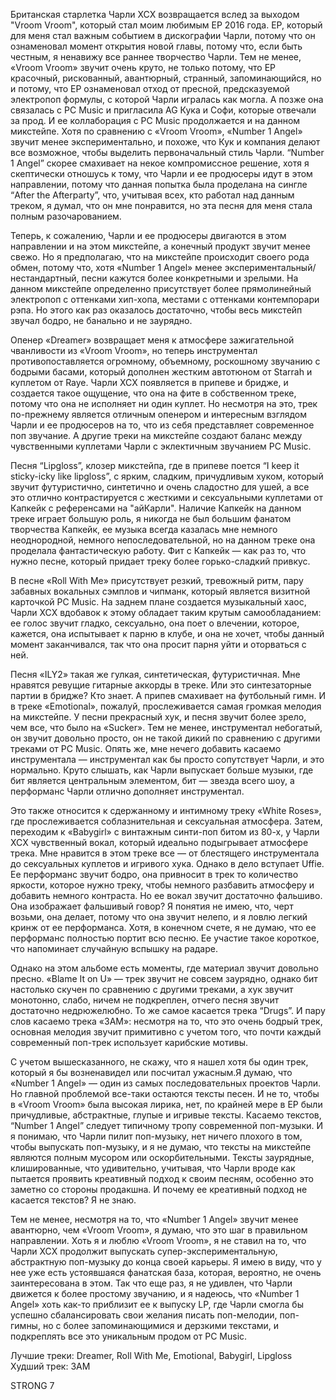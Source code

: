 Британская старлетка Чарли XCX возвращается вслед за выходом "Vroom Vroom", который стал моим любимым EP 2016 года. EP, который для меня стал важным событием в дискографии Чарли, потому что он ознаменовал момент открытия новой главы, потому что, если быть честным, я ненавижу все раннее творчество Чарли. Тем не менее, «Vroom Vroom» звучит очень круто, не только потому, что EP красочный, рискованный, авантюрный, странный, запоминающийся, но и потому, что EP ознаменовал отход от пресной, предсказуемой электропоп формулы, с которой Чарли игралась как могла. А позже она связалась с PC Music и пригласила AG Кука и Софи, которые отвечали за прод. И ее коллаборация с PC Music продолжается и на данном микстейпе. Хотя по сравнению с «Vroom Vroom», «Number 1 Angel» звучит менее экспериментально, и похоже, что Кук и компания делают все возможное, чтобы выделить первоначальный стиль Чарли. “Number 1 Angel” скорее смахивает на некое компромиссное решение, хотя я скептически отношусь к тому, что Чарли и ее продюсеры идут в этом направлении, потому что данная попытка была проделана на сингле “After the Afterparty”, что, учитывая всех, кто работал над данным треком, я думал, что он мне понравится, но эта песня для меня стала полным разочарованием.

Теперь, к сожалению, Чарли и ее продюсеры двигаются в этом направлении и на этом микстейпе, а конечный продукт звучит менее свежо. Но я предполагаю, что на микстейпе происходит своего рода обмен, потому что, хотя «Number 1 Angel» менее экспериментальный/ нестандартный, песни кажутся более конкретными и зрелыми. На данном микстейпе определенно присутствует более прямолинейный электропоп с оттенками хип-хопа, местами с оттенками контемпорари рэпа. Но этого как раз оказалось достаточно, чтобы весь микстейп звучал бодро, не банально и не заурядно.

Опенер «Dreamer» возвращает меня к атмосфере зажигательной чванливости из «Vroom Vroom», но теперь инструментал противопоставляется огромному, объемному, роскошному звучанию с бодрыми басами, который дополнен жестким автотюном от Starrah и куплетом от Raye. Чарли XCX появляется в припеве и бридже, и создается такое ощущение, что она на фите в собственном треке, потому что она не исполняет ни один куплет. Но несмотря на это, трек по-прежнему является отличным опенером и интересным взглядом Чарли и ее продюсеров на то, что из себя представляет современное поп звучание. А другие треки на микстейпе создают баланс между чувственными куплетами Чарли с эклектичным звучанием PC Music.

Песня “Lipgloss”, клозер микстейпа, где в припеве поется “I keep it sticky-icky like lipgloss”, с ярким, сладким, причудливым хуком, который звучит футуристично, синтетично и очень сладостно для ушей, а все это отлично контрастируется с жесткими и сексуальными куплетами от Капкейк с референсами на "айКарли". Наличие Капкейк на данном треке играет большую роль, я никогда не был большим фанатом творчества Капкейк, ее музыка всегда казалась мне немного неоднородной, немного непоследовательной, но на данном треке она проделала фантастическую работу. Фит с Капкейк — как раз то, что нужно песне, который придает треку более горько-сладкий привкус.

В песне «Roll With Me» присутствует резкий, тревожный ритм, пару забавных вокальных сэмплов и чипманк, который является визитной карточкой PC Music. На заднем плане создается музыкальный хаос, Чарли XCX вдобавок к этому обладает таким крутым самообладанием: ее голос звучит гладко, сексуально, она поет о влечении, которое, кажется, она испытывает к парню в клубе, и она не хочет, чтобы данный момент заканчивался, так что она просит парня уйти и оторваться с ней.

Песня «ILY2» такая же гулкая, синтетическая, футуристичная. Мне нравятся ревущие гитарные аккорды в треке. Или это синтезаторные партии в бридже? Кто знает. А припев смахивает на футбольный гимн. И в треке «Emotional», пожалуй, прослеживается самая громкая мелодия на микстейпе. У песни прекрасный хук, и песня звучит более зрело, чем все, что было на «Sucker». Тем не менее, инструментал небогатый, он звучит довольно просто, он не такой дикий по сравнению с другими треками от PC Music. Опять же, мне нечего добавить касаемо инструментала — инструментал как бы просто сопутствует Чарли, и это нормально. Круто слышать, как Чарли выпускает больше музыки, где бит является центральным элементом, бит — звезда всего шоу, а перформанс Чарли отлично дополняет инструментал.

Это также относится к сдержанному и интимному треку «White Roses», где прослеживается соблазнительная и сексуальная атмосфера. Затем, переходим к «Babygirl» с винтажным синти-поп битом из 80-х, у Чарли XCX чувственный вокал, который идеально подыгрывает атмосфере трека. Мне нравится в этом треке все — от блестящего инструментала до сексуальных куплетов и игривого хука. Однако в дело вступает Uffie. Ее перформанс звучит бодро, она привносит в трек то количество яркости, которое нужно треку, чтобы немного разбавить атмосферу и добавить немного контраста. Но ее вокал звучит достаточно фальшиво. Она изображает фальшивый говор? Я понятия не имею, что, черт возьми, она делает, потому что она звучит нелепо, и я ловлю легкий кринж от ее перформанса. Хотя, в конечном счете, я не думаю, что ее перформанс полностью портит всю песню. Ее участие такое короткое, что напоминает случайную вспышку на радаре.

Однако на этом альбоме есть моменты, где материал звучит довольно пресно. «Blame It on U» — трек звучит не совсем заурядно, однако бит настолько скучен по сравнению с другими треками, а хук звучит монотонно, слабо, ничем не подкреплен, отчего песня звучит достаточно недрюжелюбно. То же самое касается трека “Drugs”. И пару слов касаемо трека «3AM»: несмотря на то, что это очень бодрый трек, основная мелодия звучит примитивно с учетом того, что почти каждый современный поп-трек использует карибские мотивы.

С учетом вышесказанного, не скажу, что я нашел хотя бы один трек, который я бы возненавидел или посчитал ужасным.Я думаю, что «Number 1 Angel» — один из самых последовательных проектов Чарли. Но главной проблемой все-таки остаются тексты песен. И не то, чтобы в «Vroom Vroom» была высокая лирика, нет, по крайней мере в EP были причудливые, абстрактные, глупые и игривые тексты. Касаемо текстов, “Number 1 Angel” следует типичному тропу современной поп-музыки. И я понимаю, что Чарли пилит поп-музыку, нет ничего плохого в том, чтобы выпускать поп-музыку, и я не думаю, что тексты на микстейпе являются полным мусором или оскорбительными. Тексты заурядные, клишированные, что удивительно, учитывая, что Чарли вроде как пытается проявить креативный подход к своим песням, особенно это заметно со стороны продакшна. И почему ее креативный подход не касается текстов? Я не знаю.

Тем не менее, несмотря на то, что «Number 1 Angel» звучит менее авантюрно, чем «Vroom Vroom», я думаю, что это шаг в правильном направлении. Хоть я и люблю «Vroom Vroom», я не ставил на то, что Чарли XCX продолжит выпускать супер-экспериментальную, абстрактную поп-музыку до конца своей карьеры. Я имею в виду, что у нее уже есть устоявшаяся фанатская база, которая, вероятно, не очень заинтересована в этом. Так что еще раз, я не удивлен, что Чарли движется к более простому звучанию, и я надеюсь, что «Number 1 Angel» хоть как-то приблизит ее к выпуску LP, где Чарли смогла бы успешно сбалансировать свои желания писать поп-мелодии, поп-гимны, но с более запоминающимися и дерзкими текстами, и подкреплять все это уникальным продом от PC Music.

Лучшие треки: Dreamer, Roll With Me, Emotional, Babygirl, Lipgloss
Худший трек: 3AM

STRONG 7
